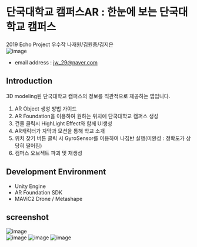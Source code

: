 # 단국대학교 캠퍼스AR : 한눈에 보는 단국대학교 캠퍼스
2019 Echo Project 우수작 나재원/김원종/김지은 <br />
![image](https://user-images.githubusercontent.com/46628101/111518140-21b22080-8799-11eb-86a6-50d4d0a9bb43.png)

- email address : jw_29@naver.com <br />

## Introduction
3D modeling된 단국대학교 캠퍼스의 정보를 직관적으로 제공하는 앱입니다.

1. AR Object 생성 방법 가이드
2. AR Foundation을 이용하여 원하는 위치에 단국대학교 캠퍼스 생성
3. 건물 클릭시 HighLight Effect와 함께 UI생성
4. AR캐릭터가 자막과 모션을 통해 학교 소개
5. 위치 찾기 버튼 클릭 시 GyroSensor를 이용하여 나침반 실행(미완성 : 정확도가 상당히 떨어짐)
6. 캠퍼스 오브젝트 파괴 및 재생성

## Development Environment
- Unity Engine
- AR Foundation SDK
- MAViC2 Drone / Metashape


## screenshot

![image](https://user-images.githubusercontent.com/46628101/111518102-1828b880-8799-11eb-8531-b42420764bc5.png)<br />
![image](https://user-images.githubusercontent.com/46628101/111518076-12cb6e00-8799-11eb-82e5-0ab95d59bae9.png)
![image](https://user-images.githubusercontent.com/46628101/111518064-10691400-8799-11eb-83bb-e91a1295fb44.png)
![image](https://user-images.githubusercontent.com/46628101/111518399-62119e80-8799-11eb-9381-d95edf558dad.png)

